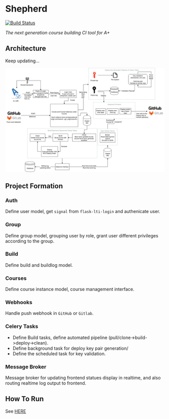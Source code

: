 # Shepherd
[![Build Status](https://travis-ci.org/JohnDing1995/shepherd.svg?branch=master)](https://travis-ci.org/JohnDing1995/shepherd)

*The next generation course building CI tool for A+*

## Architecture

Keep updating...

![architecture](./assets/image/arch.png)

## Project Formation
### Auth
Define user model, get `signal` from `flask-lti-login` and authenicate user.
### Group
Define group model, grouping user by role, grant user different privileges according to the group.
### Build
Define build and buildlog model.
### Courses
Define course instance model, course management interface.
### Webhooks
Handle push webhook in `GitHub` or `Gitlab`.
### Celery Tasks
* Define Build tasks, define automated pipeline (pull/clone->build->deploy->clean).
* Define background task for deploy key pair generation/
* Define the scheduled task for key validation.
### Message Broker
Message broker for updating frontend statues display in realtime, and also routing realtime log output to frontend.

## How To Run
See [HERE](https://github.com/JohnDing1995/run-shepherd-test)

